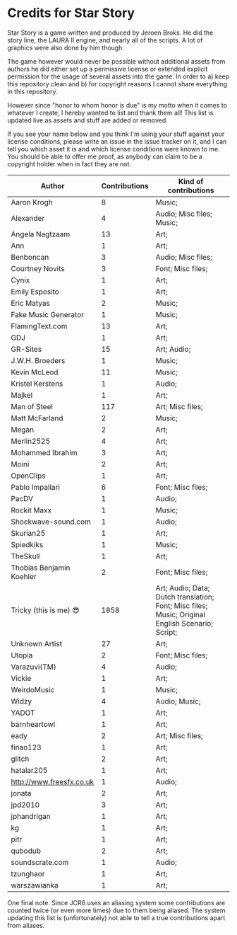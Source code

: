 # Credits for Star Story


Star Story is a game written and produced by Jeroen Broks. He did the story line, the LAURA II engine, and nearly all of the scripts. A lot of graphics were also done by him though.


The game however would never be possible without additional assets from authors he did either set up a permissive license or extended explicit permission for the usage of several assets into the game. In order to a) keep this repository clean and b) for copyright reasons I cannot share everything in this repository.

However since "honor to whom honor is due" is my motto when it comes to whatever I create, I hereby wanted to list and thank them all! This list is updated live as assets and stuff are added or removed. 

If you see your name below and you think I'm using your stuff against your license conditions, please write an issue in the issue tracker on it, and I can tell you which asset it is and which license conditions were known to me. You should be able to offer me proof, as anybody can claim to be a copyright holder when in fact they are not.


Author | Contributions | Kind of contributions
---|---|---
Aaron Krogh | 8 | Music; 
Alexander | 4 | Audio; Misc files; Music; 
Angela Nagtzaam | 13 | Art; 
Ann | 1 | Art; 
Benboncan | 3 | Audio; Misc files; 
Courtney Novits | 3 | Font; Misc files; 
Cynix | 1 | Art; 
Emily Esposito | 1 | Art; 
Eric Matyas | 2 | Music; 
Fake Music Generator | 1 | Music; 
FlamingText.com | 13 | Art; 
GDJ | 1 | Art; 
GR-Sites | 15 | Art; Audio; 
J.W.H. Broeders | 1 | Music; 
Kevin McLeod | 11 | Music; 
Kristel Kerstens | 1 | Audio; 
Majkel | 1 | Art; 
Man of Steel | 117 | Art; Misc files; 
Matt McFarland | 2 | Music; 
Megan | 2 | Art; 
Merlin2525 | 4 | Art; 
Mohammed Ibrahim | 3 | Art; 
Moini | 2 | Art; 
OpenClips | 1 | Art; 
Pablo Impallari | 6 | Font; Misc files; 
PacDV | 1 | Audio; 
Rockit Maxx | 1 | Music; 
Shockwave-sound.com | 1 | Audio; 
Skurian25 | 1 | Art; 
Spiedkiks | 1 | Music; 
TheSkull | 1 | Art; 
Thobias Benjamin Koehler | 2 | Font; Misc files; 
Tricky (this is me) :sunglasses: | 1858 | Art; Audio; Data; Dutch translation; Font; Misc files; Music; Original English Scenario; Script; 
Unknown Artist | 27 | Art; 
Utopia | 2 | Font; Misc files; 
Varazuvi(TM) | 4 | Audio; 
Vickie | 1 | Art; 
WeirdoMusic | 1 | Music; 
Widzy | 4 | Audio; Music; 
YADOT | 1 | Art; 
barnheartowl | 1 | Art; 
eady | 2 | Art; Misc files; 
finao123 | 1 | Art; 
glitch | 2 | Art; 
hatalar205 | 1 | Art; 
http://www.freesfx.co.uk | 1 | Audio; 
jonata | 2 | Art; 
jpd2010 | 3 | Art; 
jphandrigan | 1 | Art; 
kg | 1 | Art; 
pitr | 1 | Art; 
qubodub | 2 | Art; 
soundscrate.com | 1 | Audio; 
tzunghaor | 1 | Art; 
warszawianka | 1 | Art; 
One final note. Since JCR6 uses an aliasing system some contributions are counted twice (or even more times) due to them being aliased. The system updating this list is (unfortunately) not able to tell a true contributions apart from aliases.
